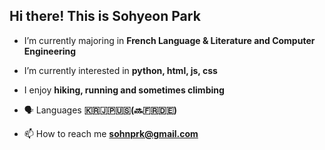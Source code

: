 <h2 align="left">Hi there! This is Sohyeon Park</h2>


- I’m currently majoring in **French Language & Literature and Computer Engineering**

- I’m currently interested in **python, html, js, css**

- I enjoy **hiking, running and sometimes climbing**

- 🗣️ Languages **🇰🇷🇯🇵🇺🇸(🔜🇫🇷🇩🇪)**

- 📫 How to reach me **sohnprk@gmail.com**



<p align="left">
</p>
 
